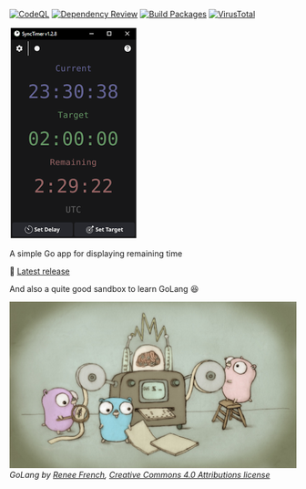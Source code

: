 [![CodeQL](https://github.com/zwk-app/SyncTimer/actions/workflows/codeql.yml/badge.svg)](https://github.com/zwk-app/SyncTimer/actions/workflows/codeql.yml)
[![Dependency Review](https://github.com/zwk-app/SyncTimer/actions/workflows/dependency-review.yml/badge.svg)](https://github.com/zwk-app/SyncTimer/actions/workflows/dependency-review.yml)
[![Build Packages](https://github.com/zwk-app/SyncTimer/actions/workflows/build-packages.yml/badge.svg)](https://github.com/zwk-app/SyncTimer/actions/workflows/build-packages.yml)
[![VirusTotal](https://github.com/zwk-app/SyncTimer/actions/workflows/virustotal.yml/badge.svg)](https://github.com/zwk-app/SyncTimer/actions/workflows/virustotal.yml)

![SyncTimer screenshot](./res/SyncTimer.screenshot.small.png)

A simple Go app for displaying remaining time

:floppy_disk: [Latest release](https://github.com/zwk-app/SyncTimer/releases/latest)

And also a quite good sandbox to learn GoLang :satisfied:

![SyncTimer screenshot](./res/GoLang.Renee.French.Creative.Commons.4.0.Attributions.license.jpg)
*GoLang by [Renee French](https://reneefrench.blogspot.com/), [Creative Commons 4.0 Attributions license](https://creativecommons.org/licenses/by/4.0/)*
